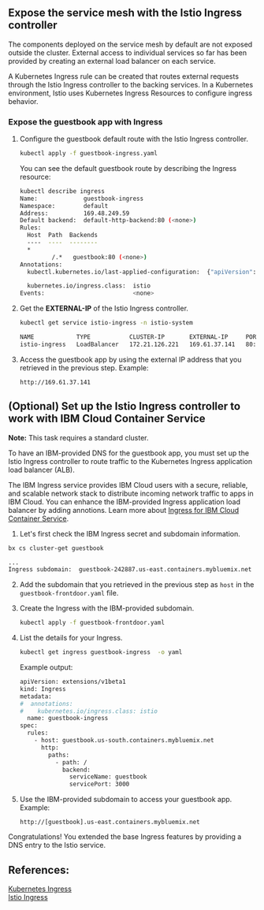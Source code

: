 ## Expose the service mesh with the Istio Ingress controller 

The components deployed on the service mesh by default are not exposed outside the cluster. External access to individual services so far has been provided by creating an external load balancer on each service.

A Kubernetes Ingress rule can be created that routes external requests through the Istio Ingress controller to the backing services. In a Kubernetes environment, Istio uses Kubernetes Ingress Resources to configure ingress behavior.

### Expose the guestbook app with Ingress

1. Configure the guestbook default route with the Istio Ingress controller.

    ```sh
    kubectl apply -f guestbook-ingress.yaml
    ```
    You can see the default guestbook route by describing the Ingress resource:

    ```sh
    kubectl describe ingress
    Name:             guestbook-ingress
    Namespace:        default
    Address:          169.48.249.59
    Default backend:  default-http-backend:80 (<none>)
    Rules:
      Host  Path  Backends
      ----  ----  --------
      *     
             /.*   guestbook:80 (<none>)
    Annotations:
      kubectl.kubernetes.io/last-applied-configuration:  {"apiVersion":"extensions/v1beta1","kind":"Ingress","metadata":{"annotations":{"kubernetes.io/ingress.class":"istio"},"name":"guestbook-ingress","namespace":"default"},"spec":{"rules":[{"http":{"paths":[{"backend":{"serviceName":"guestbook","servicePort":80},"path":"/.*"}]}}]}}

      kubernetes.io/ingress.class:  istio
    Events:                         <none>
    ```

2. Get the **EXTERNAL-IP** of the Istio Ingress controller. 

    ```sh
    kubectl get service istio-ingress -n istio-system

    NAME            TYPE           CLUSTER-IP       EXTERNAL-IP     PORT(S)                      AGE
    istio-ingress   LoadBalancer   172.21.126.221   169.61.37.141   80:31432/TCP,443:31753/TCP   3h
    ```

3. Access the guestbook app by using the external IP address that you retrieved in the previous step. 
   Example: 
   ```
   http://169.61.37.141
   ```

## (Optional) Set up the Istio Ingress controller to work with IBM Cloud Container Service

**Note:** This task requires a standard cluster. 

To have an IBM-provided DNS for the guestbook app, you must set up the Istio Ingress controller to route traffic to the Kubernetes Ingress application load balancer (ALB). 

The IBM Ingress service provides IBM Cloud users with a secure, reliable, and scalable network stack to distribute incoming network traffic to apps in IBM Cloud. You can enhance the IBM-provided Ingress application load balancer by adding annotions. Learn more about [Ingress for IBM Cloud Container Service](https://console.bluemix.net/docs/containers/cs_ingress.html#ingress). 

1. Let's first check the IBM Ingress secret and subdomain information.
```sh
bx cs cluster-get guestbook

...
Ingress subdomain:	guestbook-242887.us-east.containers.mybluemix.net
```
2. Add the subdomain that you retrieved in the previous step as `host` in the `guestbook-frontdoor.yaml` file.

3. Create the Ingress with the IBM-provided subdomain. 
   ```sh
   kubectl apply -f guestbook-frontdoor.yaml
   ```
   
4. List the details for your Ingress. 
   ```sh
   kubectl get ingress guestbook-ingress  -o yaml
   ```
   Example output: 
   ```sh
   apiVersion: extensions/v1beta1
   kind: Ingress
   metadata:
   #  annotations:
   #    kubernetes.io/ingress.class: istio
     name: guestbook-ingress
   spec:
     rules:
       - host: guestbook.us-south.containers.mybluemix.net
         http:
           paths:
             - path: /
               backend:
                 serviceName: guestbook
                 servicePort: 3000
   ```
   
5. Use the IBM-provided subdomain to access your guestbook app. 
   Example: 
   ```
   http://[guestbook].us-east.containers.mybluemix.net
   ```
   
Congratulations! You extended the base Ingress features by providing a DNS entry to the Istio service. 
   
## References: 
[Kubernetes Ingress](https://kubernetes.io/docs/concepts/services-networking/ingress/)           
[Istio Ingress](https://istio.io/docs/tasks/traffic-management/ingress.html)
